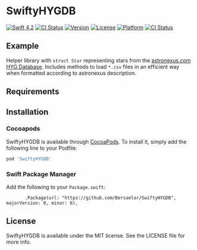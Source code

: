 # SwiftyHYGDB

[![Swift 4.2](https://img.shields.io/badge/Swift-4.2-orange.svg?style=flat)](https://swift.org/)
[![CI Status](http://img.shields.io/travis/Bersaelor/SwiftyHYGDB.svg?style=flat)](https://travis-ci.org/Bersaelor/SwiftyHYGDB)
[![Version](https://img.shields.io/cocoapods/v/SwiftyHYGDB.svg?style=flat)](http://cocoapods.org/pods/SwiftyHYGDB)
[![License](https://img.shields.io/cocoapods/l/SwiftyHYGDB.svg?style=flat)](http://cocoapods.org/pods/SwiftyHYGDB)
[![Platform](https://img.shields.io/cocoapods/p/SwiftyHYGDB.svg?style=flat)](http://cocoapods.org/pods/SwiftyHYGDB)
[![CI Status](http://img.shields.io/travis/Bersaelor/SwiftyHYGDB.svg?style=flat)](https://travis-ci.org/Bersaelor/SwiftyHYGDB)

## Example

Helper library with `struct Star` representing stars from the [astronexus.com HYG Database](http://www.astronexus.com/hyg).
Includes methods to load `*.csv` files in an efficient way when formatted according to astronexus description.

## Requirements

## Installation

### Cocoapods
SwiftyHYGDB is available through [CocoaPods](http://cocoapods.org). To install
it, simply add the following line to your Podfile:

```ruby
pod 'SwiftyHYGDB'
```
### Swift Package Manager

Add the following to your `Package.swift`:
```
       .Package(url: "https://github.com/Bersaelor/SwiftyHYGDB", majorVersion: 0, minor: 6),
```

## License

SwiftyHYGDB is available under the MIT license. See the LICENSE file for more info.
